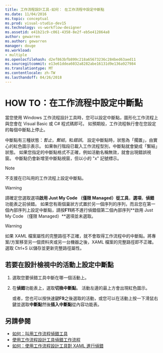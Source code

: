```yaml
---
title: 工作流程設計工具-如何： 在工作流程中設定中斷點
ms.date: 11/04/2016
ms.topic: conceptual
ms.prod: visual-studio-dev15
ms.technology: vs-workflow-designer
ms.assetid: e41b21c9-c061-4358-8e2f-eb5e412864a8
author: gewarren
ms.author: gewarren
manager: douge
ms.workload:
- multiple
ms.openlocfilehash: d2ef863bfb899c218a65673236c284bed63aed11
ms.sourcegitcommit: e13e61ddea6032a8282abe16131d9e136a927984
ms.translationtype: MT
ms.contentlocale: zh-TW
ms.lasthandoff: 04/26/2018
---
```

# <a name="how-to-set-breakpoints-in-workflows"></a>HOW TO：在工作流程中設定中斷點

當您使用 Windows 工作流程設計工具時，您可以設定中斷點，圖形化工作流程上與您會在 Visual Basic 或 C# 程式碼即可。 如預期般，工作流程執行會在您設定的每個中斷點上停止。

 中斷點有三種狀態：*暫止*，*繫結*，和*錯誤*。 設定中斷點時，狀態為「擱置」，由實心的紅色圖示表示。 如果執行階段已載入工作流程型別，中斷點就會變成「繫結」狀態。 如果您指定的中斷點格式不正確，例如活動名稱無效，就會出現錯誤視窗。 中斷點仍會新增至中斷點視窗，但以小的 "x" 記號標示。

> [!NOTE]
> 不支援在已叫用的工作流程上設定中斷點。

> [!WARNING]
> 請確定您選取選項**啟用 Just My Code （僅限 Managed）**從**工具**，**選項**，**偵錯**功能表之前偵錯。 如果您有兩個巢狀方式置於另一個序列的序列，而且您在第一個內部序列上設定中斷點，請按**F11**將不進行偵錯個第二個內部序列**啟用 Just My Code （僅限 Managed）**選項並未選取。

> [!WARNING]
> 如果 XAML 檔案屬性的完整路徑不正確，就不會取得工作流程中的中斷點。將專案/方案移至另一個資料夾或另一台機器之後，XAML 檔案的完整路徑即不正確。選取 Ctrl+S 以儲存並更新完整路徑屬性。

## <a name="to-set-a-breakpoint-on-an-activity-in-the-design-view"></a>若要在設計檢視中的活動上設定中斷點

1.  選取您要偵錯工具中斷在哪一個活動上。

2.  在**偵錯**功能表上，選取**切換中斷點**。 活動左邊的最上方會出現紅色圖示。

     或者，您也可以按快速鍵**F9**之後選取的活動，或您可以在活動上按一下滑鼠右鍵並選取**中斷點**然後**插入中斷點**從內容功能表。

## <a name="see-also"></a>另請參閱

- [如何：叫用工作流程偵錯工具](../workflow-designer/how-to-invoke-the-workflow-debugger.md)
- [使用工作流程設計工具偵錯工作流程](../workflow-designer/debugging-workflows-with-the-workflow-designer.md)
- [如何：使用工作流程設計工具對 XAML 進行偵錯](../workflow-designer/how-to-debug-xaml-with-the-workflow-designer.md)